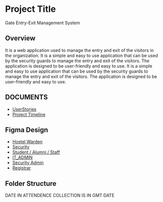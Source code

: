 <!-- analyze the project and Give me professional markdown file template with complete overview and folder structure and documents links -->

# Project Title
Gate Entry-Exit Management System

## Overview
It is a web application used to manage the entry and exit of the visitors in the organization. It is a simple and easy to use application that can be used by the security guards to manage the entry and exit of the visitors. The application is designed to be user-friendly and easy to use. It is a simple and easy to use application that can be used by the security guards to manage the entry and exit of the visitors. The application is designed to be user-friendly and easy to use.

## DOCUMENTS
- [UserStories](https://docs.google.com/document/d/1BnwIvm1IeVc2Mx0BGaNPOSitWMWqSzl7jZWe9w-mNgc/edit?usp=drive_link)
- [Project Timeline](https://docs.google.com/spreadsheets/d/1QikrTqDUWh9kQCsSMkloB8jMPWgqTqy0ItaOK5NfYyk/edit?usp=drive_link)

## Figma Design
- [Hostel Warden](https://www.figma.com/design/iu1buiEJsrbfDEPXyy44e4/Hostel-Warden?t=tEp5l6UQhNu1MVEU-1)
- [Security](https://www.figma.com/design/DC92AvTStVBNf8tnGVjBTf/Security?t=tEp5l6UQhNu1MVEU-1)
- [Student / Alumni / Staff](https://www.figma.com/design/DC92AvTStVBNf8tnGVjBTf/Security?t=tEp5l6UQhNu1MVEU-1)
- [IT_ADMIN](https://www.figma.com/design/cJQWy0kaw3OBrMAULFy0Ap/IT-ADMIN?t=tEp5l6UQhNu1MVEU-1)
- [Security Admin](https://www.figma.com/design/9WkF4I8UWuIjwbNNCXR4C2/Security-ADMIN?t=tEp5l6UQhNu1MVEU-1)
- [Registrar](https://www.figma.com/design/tW9duVlcPLEf2hMZl9Ddu4/Registrar?t=tEp5l6UQhNu1MVEU-1)


## Folder Structure







DATE IN ATTENDENCE COLLECTION IS IN GMT DATE